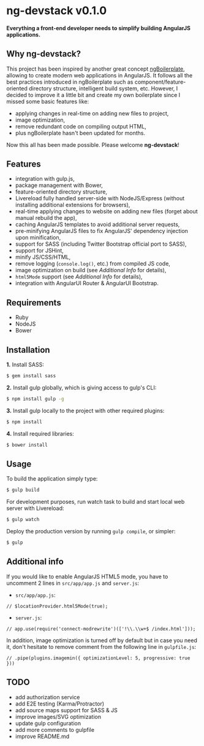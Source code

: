 # ng-devstack v0.1.0

#### Everything a front-end developer needs to simplify building AngularJS applications.

## Why ng-devstack?

This project has been inspired by another great concept [ngBoilerplate](http://joshdmiller.github.io/ng-boilerplate/), allowing to create modern web applications in AngularJS. It follows all the best practices introduced in ngBoilerplate such as component/feature-oriented directory structure, intelligent build system, etc. However, I decided to improve it a little bit and create my own boilerplate since I missed some basic features like:

* applying changes in real-time on adding new files to project,
* image optimization,
* remove redundant code on compiling output HTML,
* plus ngBoilerplate hasn't been updated for months.

Now this all has been made possible. Please welcome **ng-devstack**!

## Features

* integration with gulp.js,
* package management with Bower,
* feature-oriented directory structure,
* Livereload fully handled server-side with NodeJS/Express (without installing additional extensions for browsers),
* real-time applying changes to website on adding new files (forget about manual rebuild the app),
* caching AngularJS templates to avoid additional server requests,
* pre-minifying AngularJS files to fix AngularJS' dependency injection upon minification,
* support for SASS (including Twitter Bootstrap official port to SASS),
* support for JSHint,
* minify JS/CSS/HTML,
* remove logging (`console.log()`, etc.) from compiled JS code,
* image optimization on build (see *Additional Info* for details),
* `html5Mode` support (see *Additional Info* for details),
* integration with AngularUI Router & AngularUI Bootstrap.

## Requirements

* Ruby
* NodeJS
* Bower

## Installation

**1.** Install SASS:

```sh
$ gem install sass
```

**2.** Install gulp globally, which is giving access to gulp's CLI:

```sh
$ npm install gulp -g
```

**3.** Install gulp locally to the project with other required plugins:

```sh
$ npm install
```

**4.** Install required libraries:

```sh
$ bower install
```

## Usage

To build the application simply type:

```sh
$ gulp build
```

For development purposes, run watch task to build and start local web server with Livereload:

```sh
$ gulp watch
```

Deploy the production version by running `gulp compile`, or simpler:

```sh
$ gulp
```

## Additional info
If you would like to enable AngularJS HTML5 mode, you have to uncomment 2 lines in `src/app/app.js` and `server.js`:
* `src/app/app.js`:

>
```
// $locationProvider.html5Mode(true);
```

* `server.js`:

>
```
// app.use(require('connect-modrewrite')(['!\\.\\w+$ /index.html']));
```

In addition, image optimization is turned off by default but in case you need it, don't hesitate to remove comment from the following line in `gulpfile.js`:

>
```
// .pipe(plugins.imagemin({ optimizationLevel: 5, progressive: true }))
```

## TODO

- add authorization service
- add E2E testing (Karma/Protractor)
- add source maps support for SASS & JS
- improve images/SVG optimization
- update gulp configuration
- add more comments to gulpfile
- improve README.md
